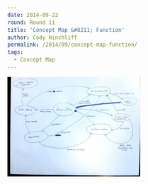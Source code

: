 ```yaml
---
date: 2014-09-22
round: Round 11
title: 'Concept Map &#8211; Function'
author: Cody Hinchliff
permalink: /2014/09/concept-map-function/
tags:
  - Concept Map
---
```

[<img src="/uploads/2014/09/concept_map_hinchliff-300x225.jpg" alt="concept_map_hinchliff" width="300" height="225" class="alignnone size-medium wp-image-8912" />][1]

 [1]: /uploads/2014/09/concept_map_hinchliff.jpg
